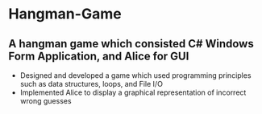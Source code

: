 # Hangman-Game

<h2>A hangman game which consisted C# Windows Form Application, and Alice for GUI</h2>
<ul>
  <li>Designed and developed a game which used programming principles such as data structures, loops, and File I/O</li>
  <li>Implemented Alice to display a graphical representation of incorrect wrong guesses</li>
<ul>
